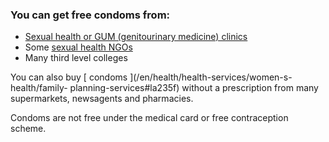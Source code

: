 ###  You can get free condoms from:

  * [ Sexual health or GUM (genitourinary medicine) clinics ](https://www.sexualwellbeing.ie/sexual-health/hse-sti-services-in-ireland.html)
  * Some [ sexual health NGOs ](https://spunout.ie/sex-relationships/contraception/free-condoms)
  * Many third level colleges 

You can also buy [ condoms ](/en/health/health-services/women-s-health/family-
planning-services#la235f) without a prescription from many supermarkets,
newsagents and pharmacies.

Condoms are not free under the medical card or free contraception scheme.
